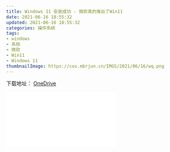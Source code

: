 ```yaml
---
title: Windows 11 安装成功 - 微软真的推出了Win11
date: 2021-06-16 18:55:32
updated: 2021-06-16 18:55:32
categories: 操作系统
tags:
- windows
- 系统
- 微软
- Win11
- Windows 11
thumbnailImage: https://cos.mbrjun.cn/IMGS/2021/06/16/wq.png
---
```

下载地址：
[OneDrive](https://download.mbrjun.cn/%E5%88%B7%E6%9C%BA%E5%8C%85/Windows/11/Beta/21996/21996.1.210529-1541.co_release_CLIENT_CONSUMER_x64FRE_en-us.iso)
<!-- more -->

<iframe src="//player.bilibili.com/player.html?aid=248723202&bvid=BV1Ev411W7wB&cid=355149745&page=1" scrolling="no" border="0" frameborder="no" framespacing="0" allowfullscreen="true"> </iframe>
